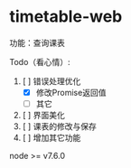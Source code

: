 # timetable-web

功能：查询课表

Todo（看心情）:

1. [ ] 错误处理优化
    * [x] 修改Promise返回值
    * [ ] 其它
1. [ ] 界面美化
1. [ ] 课表的修改与保存
1. [ ] 增加其它功能

node >= v7.6.0
